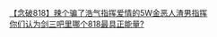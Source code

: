 [【念破818】辣个骗了浩气指挥爱情的5W金恶人渣男指挥](http://tieba.baidu.com/p/2685804153?see_lz=1&pn=)   
[你们认为剑三吧里哪个818最具正能量?](http://tieba.baidu.com/p/2685136424?see_lz=1&pn=)   
